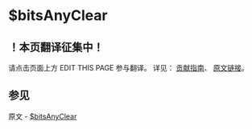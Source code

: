# $bitsAnyClear

## ！本页翻译征集中！

请点击页面上方 EDIT THIS PAGE 参与翻译。
详见：
[贡献指南]( https://github.com/JinMuInfo/MongoDB-Manual-zh/blob/master/CONTRIBUTING.md )、
[原文链接](  https://docs.mongodb.com/manual/reference/operator/query/bitsAnyClear/  )。

## 参见

原文 - [$bitsAnyClear]( https://docs.mongodb.com/manual/reference/operator/query/bitsAnyClear/ )

